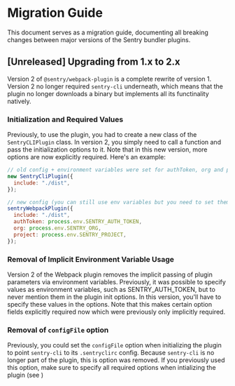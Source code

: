 # Migration Guide

This document serves as a migration guide, documenting all breaking changes between major versions of the Sentry bundler plugins.

## [Unreleased] Upgrading from 1.x to 2.x

Version 2 of `@sentry/webpack-plugin` is a complete rewrite of version 1. Version 2 no longer required `sentry-cli` underneath, which means that the plugin no longer downloads a binary but implements all its functinality natively.

### Initialization and Required Values

Previously, to use the plugin, you had to create a new class of the `SentryCLIPlugin` class. In version 2, you simply need to call a function and pass the initialization options to it. Note that in this new version, more options are now explicitly required. Here's an example:

```js
// old config + environment variables were set for authToken, org and project
new SentryCliPlugin({
  include: "./dist",
});

// new config (you can still use env variables but you need to set them explicitly):
sentryWebpackPlugin({
  include: "./dist",
  authToken: process.env.SENTRY_AUTH_TOKEN,
  org: process.env.SENTRY_ORG,
  project: process.env.SENTRY_PROJECT,
});
```

### Removal of Implicit Environment Variable Usage

Version 2 of the Webpack plugin removes the implicit passing of plugin parameters via environment variables. Previously, it was possible to specify values as environment variables, such as SENTRY_AUTH_TOKEN, but to never mention them in the plugin init options. In this version, you'll have to specify these values in the options. Note that this makes certain option fields explicitly required now which were previously only implicitly required.

### Removal of `configFile` option

Previously, you could set the `configFile` option when initializing the plugin to point `sentry-cli` to its `.sentryclirc` config. Because `sentry-cli` is no longer part of the plugin, this is option was removed.
If you previously used this option, make sure to specify all required options when intializing the plugin (see )
